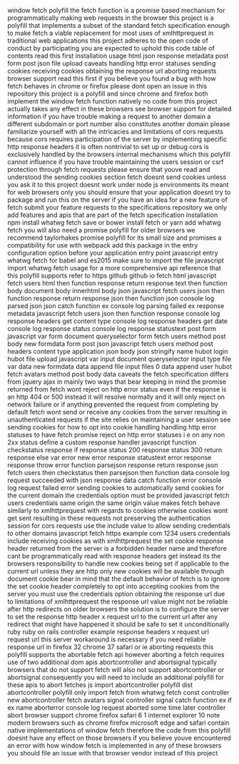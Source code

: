 window fetch polyfill the fetch function is a promise based mechanism for programmatically making web requests in the browser this project is a polyfill that implements a subset of the standard fetch specification enough to make fetch a viable replacement for most uses of xmlhttprequest in traditional web applications this project adheres to the open code of conduct by participating you are expected to uphold this code table of contents read this first installation usage html json response metadata post form post json file upload caveats handling http error statuses sending cookies receiving cookies obtaining the response url aborting requests browser support read this first if you believe you found a bug with how fetch behaves in chrome or firefox please dont open an issue in this repository this project is a polyfill and since chrome and firefox both implement the window fetch function natively no code from this project actually takes any effect in these browsers see browser support for detailed information if you have trouble making a request to another domain a different subdomain or port number also constitutes another domain please familiarize yourself with all the intricacies and limitations of cors requests because cors requires participation of the server by implementing specific http response headers it is often nontrivial to set up or debug cors is exclusively handled by the browsers internal mechanisms which this polyfill cannot influence if you have trouble maintaining the users session or csrf protection through fetch requests please ensure that youve read and understood the sending cookies section fetch doesnt send cookies unless you ask it to this project doesnt work under node js environments its meant for web browsers only you should ensure that your application doesnt try to package and run this on the server if you have an idea for a new feature of fetch submit your feature requests to the specifications repository we only add features and apis that are part of the fetch specification installation npm install whatwg fetch save or bower install fetch or yarn add whatwg fetch you will also need a promise polyfill for older browsers we recommend taylorhakes promise polyfill for its small size and promises a compatibility for use with webpack add this package in the entry configuration option before your application entry point javascript entry whatwg fetch for babel and es2015 make sure to import the file javascript import whatwg fetch usage for a more comprehensive api reference that this polyfill supports refer to https github github io fetch html javascript fetch users html then function response return response text then function body document body innerhtml body json javascript fetch users json then function response return response json then function json console log parsed json json catch function ex console log parsing failed ex response metadata javascript fetch users json then function response console log response headers get content type console log response headers get date console log response status console log response statustext post form javascript var form document queryselector form fetch users method post body new formdata form post json javascript fetch users method post headers content type application json body json stringify name hubot login hubot file upload javascript var input document queryselector input type file var data new formdata data append file input files 0 data append user hubot fetch avatars method post body data caveats the fetch specification differs from jquery ajax in mainly two ways that bear keeping in mind the promise returned from fetch wont reject on http error status even if the response is an http 404 or 500 instead it will resolve normally and it will only reject on network failure or if anything prevented the request from completing by default fetch wont send or receive any cookies from the server resulting in unauthenticated requests if the site relies on maintaining a user session see sending cookies for how to opt into cookie handling handling http error statuses to have fetch promise reject on http error statuses i e on any non 2xx status define a custom response handler javascript function checkstatus response if response status 200 response status 300 return response else var error new error response statustext error response response throw error function parsejson response return response json fetch users then checkstatus then parsejson then function data console log request succeeded with json response data catch function error console log request failed error sending cookies to automatically send cookies for the current domain the credentials option must be provided javascript fetch users credentials same origin the same origin value makes fetch behave similarly to xmlhttprequest with regards to cookies otherwise cookies wont get sent resulting in these requests not preserving the authentication session for cors requests use the include value to allow sending credentials to other domains javascript fetch https example com 1234 users credentials include receiving cookies as with xmlhttprequest the set cookie response header returned from the server is a forbidden header name and therefore cant be programmatically read with response headers get instead its the browsers responsibility to handle new cookies being set if applicable to the current url unless they are http only new cookies will be available through document cookie bear in mind that the default behavior of fetch is to ignore the set cookie header completely to opt into accepting cookies from the server you must use the credentials option obtaining the response url due to limitations of xmlhttprequest the response url value might not be reliable after http redirects on older browsers the solution is to configure the server to set the response http header x request url to the current url after any redirect that might have happened it should be safe to set it unconditionally ruby ruby on rails controller example response headers x request url request url this server workaround is necessary if you need reliable response url in firefox 32 chrome 37 safari or ie aborting requests this polyfill supports the abortable fetch api however aborting a fetch requires use of two additional dom apis abortcontroller and abortsignal typically browsers that do not support fetch will also not support abortcontroller or abortsignal consequently you will need to include an additional polyfill for these apis to abort fetches js import abortcontroller polyfill dist abortcontroller polyfill only import fetch from whatwg fetch const controller new abortcontroller fetch avatars signal controller signal catch function ex if ex name aborterror console log request aborted some time later controller abort browser support chrome firefox safari 6 1 internet explorer 10 note modern browsers such as chrome firefox microsoft edge and safari contain native implementations of window fetch therefore the code from this polyfill doesnt have any effect on those browsers if you believe youve encountered an error with how window fetch is implemented in any of these browsers you should file an issue with that browser vendor instead of this project